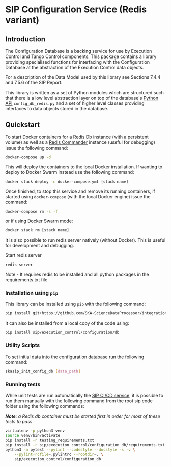 # SIP Configuration Service (Redis variant)

## Introduction

The Configuration Database is a backing service for use by Execution
Control and Tango Control components. This package contains a library 
providing specialised functions for interfacing with the Configuration
Database at the abstraction of the Execution Control data objects.

For a description of the Data Model used by this library see Sections 7.4.4 
and 7.5.6 of the SIP Report.   

This library is written as a set of Python modules which are structured 
such that there is a low level abstraction layer on top of the database's 
[Python API](https://redis-py.readthedocs.io/en/latest/) `config_db_redis.py`
and a set of higher level classes providing interfaces to data objects
stored in the database.

## Quickstart

To start Docker containers for a Redis Db instance (with a persistent volume)
as well as a [Redis Commander](https://github.com/joeferner/redis-commander)
instance (useful for debugging) issue the following command:

```bash
docker-compose up -d
```

This will deploy the containers to the local Docker installation. If wanting
to deploy to Docker Swarm instead use the following command:

```bash
docker stack deploy -c docker-compose.yml [stack name]
```

Once finished, to stop this service and remove its running containers, if
started using `docker-compose` (with the local Docker engine) issue the
command:

```bash
docker-compose rm -s -f
```

or if using Docker Swarm mode:

```bash
docker stack rm [stack name]
```

It is also possible to run redis server natively (without Docker). This is
useful for development and debugging.

Start redis server

```bash
redis-server
```

Note - It requires redis to be installed and all python packages in the
requirements.txt file

### Installation using `pip`

This library can be installed using `pip` with the following command: 

```bash
pip install git+https://github.com/SKA-ScienceDataProcessor/integration-prototype@master#egg=config_db\&subdirectory=sip/execution_control/configuration_db
```

It can also be installed from a local copy of the code using:

```bash
pip install sip/execution_control/configuration/db
```

### Utility Scripts

To set initial data into the configuration database run the following command:

```bash
skasip_init_config_db [data_path]
```

### Running tests

While unit tests are run automatically the 
[SIP CI/CD service](https://travis-ci.com/SKA-ScienceDataProcessor/integration-prototype),
it is possible to run them manually with the following command from the
root sip code folder using the following commands:

***Note**: a Redis db container must be started first in order for most of
these tests to pass*

```bash
virtualenv -p python3 venv
source venv/bin/activate
pip install -r testing_requirements.txt
pip install -r sip/execution_control/configuration_db/requirements.txt
python3 -m pytest --pylint --codestyle --docstyle -s -v \
    --pylint-rcfile=.pylintrc --rootdir=. \
    sip/execution_control/configuration_db
```
